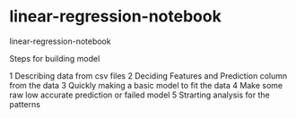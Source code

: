 # linear-regression-notebook
 linear-regression-notebook
 
 
 Steps for building model
 
 1 Describing data from csv files
 2 Deciding Features and Prediction column from the data
 3 Quickly making a basic model to fit the data
 4 Make some raw low accurate prediction or failed model
 5 Strarting analysis for the patterns

